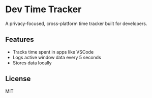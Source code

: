 # Dev Time Tracker

A privacy-focused, cross-platform time tracker built for developers.

## Features

- Tracks time spent in apps like VSCode
- Logs active window data every 5 seconds
- Stores data locally

## License

MIT
